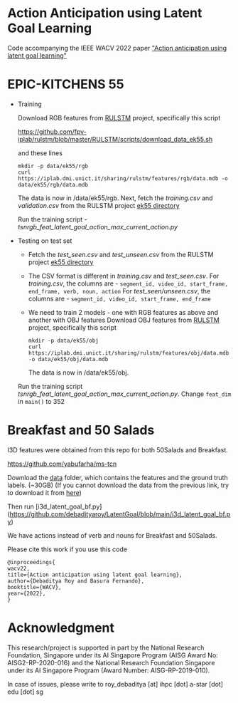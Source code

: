 # Action Anticipation using Latent Goal Learning
Code accompanying the IEEE WACV 2022 paper ["Action anticipation using latent goal learning"](https://openaccess.thecvf.com/content/WACV2022/papers/Roy_Action_Anticipation_Using_Latent_Goal_Learning_WACV_2022_paper.pdf)

# EPIC-KITCHENS 55
* Training

  Download RGB features from [RULSTM](https://github.com/fpv-iplab/rulstm) project, specifically this script

  https://github.com/fpv-iplab/rulstm/blob/master/RULSTM/scripts/download_data_ek55.sh

  and these lines

  ```
  mkdir -p data/ek55/rgb
  curl https://iplab.dmi.unict.it/sharing/rulstm/features/rgb/data.mdb -o data/ek55/rgb/data.mdb
  ```  

  The data is now in <pwd>/data/ek55/rgb. Next, fetch the *training.csv* and *validation.csv* from the RULSTM project [ek55 directory](https://github.com/fpv-iplab/rulstm/tree/master/RULSTM/data/ek55)

  Run the training script - *tsnrgb_feat_latent_goal_action_max_current_action.py*

* Testing on test set
  
  * Fetch the *test_seen.csv* and *test_unseen.csv* from the RULSTM project [ek55 directory](https://github.com/fpv-iplab/rulstm/tree/master/RULSTM/data/ek55)
  
  * The CSV format is different in *training.csv* and *test_seen.csv*. For *training.csv*, the columns are - ```segment_id, video_id, start_frame, end_frame, verb, noun, action``` For *test_seen/unseen.csv*, the columns are - ```segment_id, video_id, start_frame, end_frame```
  
  * We need to train 2 models - one with RGB features as above and another with OBJ features
    Download OBJ features from [RULSTM](https://github.com/fpv-iplab/rulstm) project, specifically this script
    ```
    mkdir -p data/ek55/obj
    curl https://iplab.dmi.unict.it/sharing/rulstm/features/obj/data.mdb -o data/ek55/obj/data.mdb
    ```
    The data is now in <pwd>/data/ek55/obj. 

  Run the training script *tsnrgb_feat_latent_goal_action_max_current_action.py*. Change ```feat_dim``` in ```main()```  to 352


# Breakfast and 50 Salads

I3D features were obtained from this repo for both 50Salads and Breakfast.

https://github.com/yabufarha/ms-tcn

Download the [data](https://mega.nz/#!O6wXlSTS!wcEoDT4Ctq5HRq_hV-aWeVF1_JB3cacQBQqOLjCIbc8) folder, which contains the features and the ground truth labels. (~30GB) (If you cannot download the data from the previous link, try to download it from [here](https://zenodo.org/record/3625992#.Xiv9jGhKhPY))

Then run [i3d_latent_goal_bf.py]
(https://github.com/debadityaroy/LatentGoal/blob/main/i3d_latent_goal_bf.py)

We have actions instead of verb and nouns for Breakfast and 50Salads.

Please cite this work if you use this code

```
@inproceedings{
wacv22,
title={Action anticipation using latent goal learning},
author={Debaditya Roy and Basura Fernando},
booktitle={WACV},
year={2022},
}
```
# Acknowledgment

This research/project is supported in part by the National Research Foundation, Singapore under its AI Singapore Program (AISG Award No: AISG2-RP-2020-016) and the National Research Foundation Singapore under its AI Singapore Program (Award Number: AISG-RP-2019-010).

  
In case of issues, please write to roy_debaditya [at] ihpc [dot] a-star [dot] edu [dot] sg
